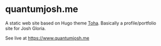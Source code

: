# quantumjosh.me

A static web site based on Hugo theme [Toha](https://github.com/hugo-toha/toha). Basically a profile/portfolio site for Josh Gloria.

See live at https://www.quantumjosh.me
